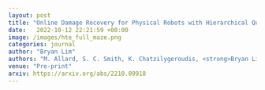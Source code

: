 ```yaml
---
layout: post
title: "Online Damage Recovery for Physical Robots with Hierarchical Quality-Diversity"
date:   2022-10-12 22:21:59 +00:00
image: /images/hte_full_maze.png
categories: journal
author: "Bryan Lim"
authors: "M. Allard, S. C. Smith, K. Chatzilygeroudis, <strong>Bryan Lim</strong>, A. Cully"
venue: "Pre-print"
arxiv: https://arxiv.org/abs/2210.09918
---
```

 
